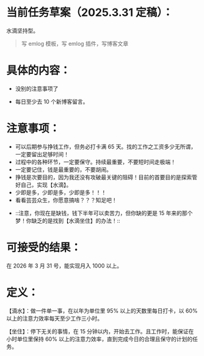 # 当前任务草案（2025.3.31 定稿）：

水滴坚持型。

> 写 emlog 模板，写 emlog 插件，写博客文章

# 具体的内容：

- 没别的注意事项了
* 每日至少去 10 个新博客留言。

# 注意事项：

- 可以后期参与挣钱工作，但务必打卡满 65 天。找的工作之工资多少无所谓，一定要留出足够时间！
- 过程中的各种环节，一定要保守。持续最重要，不要短时间走极端！
- 一定要记住，钱是最重要的，不要胡闹。
- 挣钱是次要目的，因为我还没有攻破最关键的阻碍！目前的首要目的是探索管好自己，实现【水滴】。
- 少即是多，少即是多，少即是多！！！
- 看看芸芸众生，你愿意搞啥？？？知足吧！
* ::注意，你现在是缺钱，钱下半年可以卖苦力，但你缺的更是 15 年来的那个梦！你缺乏的是找到【水滴坐住】的办法！::

# 可接受的结果：

在 2026 年 3 月 31 号，能实现月入 1000 以上。

# 定义：

【滴水】：做一件单一事，在以年为单位里 95% 以上的天数里每日打卡，以 60% 以上的注意力效率每天至少工作三小时。

【坐住】：停下无关的事情，在 15 分钟以内，开始去工作。且工作时，能保证在小时单位里保持 60% 以上的注意力效率，直到完成今日的合理且保守的计划的任务。

